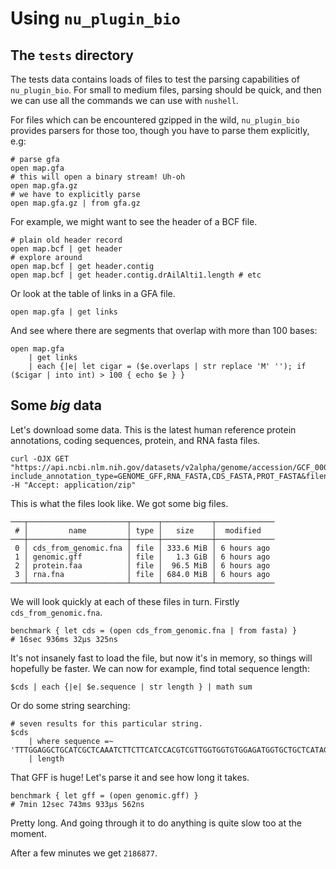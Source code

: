 # Using `nu_plugin_bio`

## The `tests` directory

The tests data contains loads of files to test the parsing capabilities of `nu_plugin_bio`. For small to medium files, parsing should be quick, and then we can use all the commands we can use with `nushell`.

For files which can be encountered gzipped in the wild, `nu_plugin_bio` provides parsers for those too, though you have to parse them explicitly, e.g:

```nu
# parse gfa
open map.gfa
# this will open a binary stream! Uh-oh
open map.gfa.gz
# we have to explicitly parse
open map.gfa.gz | from gfa.gz
```

For example, we might want to see the header of a BCF file.

```nu
# plain old header record
open map.bcf | get header
# explore around
open map.bcf | get header.contig
open map.bcf | get header.contig.drAilAlti1.length # etc
```

Or look at the table of links in a GFA file.

```nu
open map.gfa | get links
```

And see where there are segments that overlap with more than 100 bases:

```nu
open map.gfa 
    | get links
    | each {|e| let cigar = ($e.overlaps | str replace 'M' ''); if ($cigar | into int) > 100 { echo $e } }
```

## Some *big* data

Let's download some data. This is the latest human reference protein annotations, coding sequences, protein, and RNA fasta files.

```console
curl -OJX GET "https://api.ncbi.nlm.nih.gov/datasets/v2alpha/genome/accession/GCF_000001405.40/download?include_annotation_type=GENOME_GFF,RNA_FASTA,CDS_FASTA,PROT_FASTA&filename=GCF_000001405.40.zip" -H "Accept: application/zip"
```

This is what the files look like. We got some big files.

```
───┬──────────────────────┬──────┬───────────┬─────────────
 # │         name         │ type │   size    │  modified   
───┼──────────────────────┼──────┼───────────┼─────────────
 0 │ cds_from_genomic.fna │ file │ 333.6 MiB │ 6 hours ago 
 1 │ genomic.gff          │ file │   1.3 GiB │ 6 hours ago 
 2 │ protein.faa          │ file │  96.5 MiB │ 6 hours ago 
 3 │ rna.fna              │ file │ 684.0 MiB │ 6 hours ago 
───┴──────────────────────┴──────┴───────────┴─────────────
```

We will look quickly at each of these files in turn. Firstly `cds_from_genomic.fna`.

```nu
benchmark { let cds = (open cds_from_genomic.fna | from fasta) }
# 16sec 936ms 32µs 325ns
```

It's not insanely fast to load the file, but now it's in memory, so things will hopefully be faster. We can now for example, find total sequence length:

```nu
$cds | each {|e| $e.sequence | str length } | math sum
```

Or do some string searching:

```nu
# seven results for this particular string.
$cds 
    | where sequence =~ 'TTTGGAGGCTGCATCGCTCAAATCTTCTTCATCCACGTCGTTGGTGGTGTGGAGATGGTGCTGCTCATAGCCATGGCCTTTGACAGATA'
    | length
```

That GFF is huge! Let's parse it and see how long it takes.

```nu
benchmark { let gff = (open genomic.gff) }
# 7min 12sec 743ms 933µs 562ns
```

Pretty long. And going through it to do anything is quite slow too at the moment.

After a few minutes we get `2186877`.